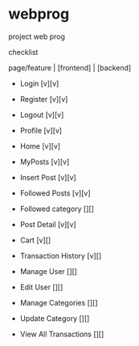# webprog
project web prog

checklist

page/feature | [frontend] | [backend]

- Login  [v][v]
- Register  [v][v]
- Logout  [v][v]
- Profile [v][v]

- Home [v][v]
- MyPosts [v][v]
- Insert Post [v][v]
- Followed Posts [v][v]
- Followed category [][]
- Post Detail [v][v]

- Cart [v][]
- Transaction History [v][]

- Manage User [][]
- Edit User [][]
- Manage Categories [][]
- Update Category [][]
- View All Transactions [][]